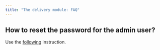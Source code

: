 ```yaml
---
title: "The delivery module: FAQ"
---
```


## How to reset the password for the admin user?

Use the [following](https://github.com/argoproj/argo-cd/blob/master/docs/faq.md#i-forgot-the-admin-password-how-do-i-reset-it) instruction.
